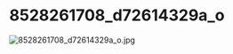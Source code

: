 # 8528261708_d72614329a_o

![8528261708_d72614329a_o.jpg](8528261708_d72614329a_o%20bf253f4fc311467c89d0b774cc079f6f/8528261708_d72614329a_o.jpg)
